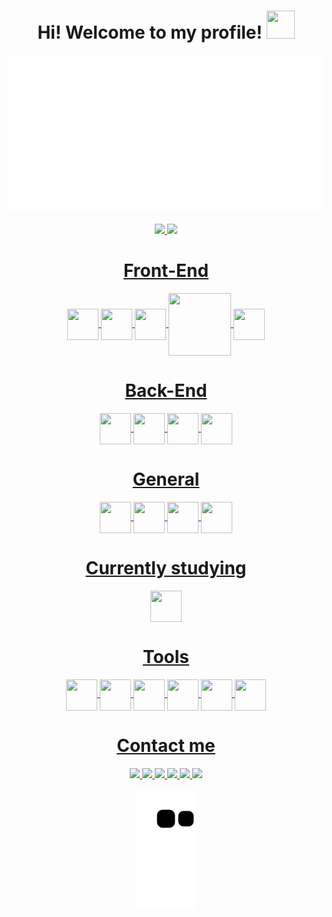 <!-- Main Title -->
<div align="center">
	<h1>Hi! Welcome to my profile! <img height="45" width="45" src="https://raw.githubusercontent.com/iampavangandhi/iampavangandhi/master/gifs/Hi.gif"></h1>
  <img src="Teste.svg" width="1000" height="250">
	<br>
	<br>
</div>

<!-- Stats -->
<div align="center">
  <a href="https://github.com/Erick-Pavani">
  <img height="180em" src="https://github-readme-stats.vercel.app/api?username=Erick-Pavani&show_icons=true&theme=tokyonight&include_all_commits=true&count_private=true" />
  <img height="180em" src="https://github-readme-stats.vercel.app/api/top-langs/?username=Erick-Pavani&layout=compact&langs_count=7&theme=tokyonight" />
</div>

<div align="center">
  
  <!--   Front-End -->
  <h1>Front-End</h1>
  <img align="center" height="50" width="50" src="https://cdn.jsdelivr.net/gh/devicons/devicon/icons/html5/html5-plain-wordmark.svg" />
  <img align="center" height="50" width="50" src="https://cdn.jsdelivr.net/gh/devicons/devicon/icons/css3/css3-original.svg" />
  <img align="center" height="50" width="50" src="https://cdn.jsdelivr.net/gh/devicons/devicon/icons/bootstrap/bootstrap-original-wordmark.svg" />       
  <img align="center" height="100" width="100" src="https://cdn.jsdelivr.net/gh/devicons/devicon/icons/tailwindcss/tailwindcss-original-wordmark.svg" />
  <img align="center" height="50" width="50" src="https://cdn.jsdelivr.net/gh/devicons/devicon/icons/javascript/javascript-plain.svg" />

  <!--   Back-End -->
  <h1>Back-End</h1>
  <img align="center" height="50" width="50" src="https://cdn.jsdelivr.net/gh/devicons/devicon/icons/python/python-original.svg" />
  <img align="center" height="50" width="50" src="https://cdn.jsdelivr.net/gh/devicons/devicon/icons/flask/flask-original-wordmark.svg" />
  <img align="center" height="50" width="50" src="https://cdn.jsdelivr.net/gh/devicons/devicon/icons/django/django-plain-wordmark.svg" />
  <img align="center" height="50" width="50" src="https://cdn.jsdelivr.net/gh/devicons/devicon/icons/mysql/mysql-original-wordmark.svg" />

  <!--   Gerais -->
  <h1>General</h1>
  <img align="center" height="50" width="50" src="https://cdn.jsdelivr.net/gh/devicons/devicon/icons/git/git-plain-wordmark.svg" />
  <img align="center" height="50" width="50" src="https://cdn.jsdelivr.net/gh/devicons/devicon/icons/github/github-original-wordmark.svg" />
  <img align="center" height="50" width="50" src="https://cdn.jsdelivr.net/gh/devicons/devicon/icons/vscode/vscode-original-wordmark.svg" />
  <img align="center" height="50" width="50" src="https://cdn.jsdelivr.net/gh/devicons/devicon/icons/selenium/selenium-original.svg" />

  <!--   Estudando -->
  <h1>Currently studying</h1>
  <img align="center" height="50" width="50" src="https://cdn.jsdelivr.net/gh/devicons/devicon/icons/react/react-original-wordmark.svg" />
  
  <!--   Ferramentas -->
  <h1>Tools</h1>
  <img align="center" height="50" width="50" src="https://cdn.jsdelivr.net/gh/devicons/devicon/icons/jupyter/jupyter-original-wordmark.svg" />
  <img align="center" height="50" width="50" src="https://cdn.jsdelivr.net/gh/devicons/devicon/icons/anaconda/anaconda-original-wordmark.svg" />
  <img align="center" height="50" width="50" src="https://cdn.jsdelivr.net/gh/devicons/devicon/icons/google/google-original-wordmark.svg" />
  <img align="center" height="50" width="50" src="https://cdn.jsdelivr.net/gh/devicons/devicon/icons/chrome/chrome-original-wordmark.svg" />
  <img align="center" height="50" width="50" src="https://cdn.jsdelivr.net/gh/devicons/devicon/icons/codepen/codepen-original-wordmark.svg" />
  <img align="center" height="50" width="50" src="https://cdn.jsdelivr.net/gh/devicons/devicon/icons/pycharm/pycharm-original-wordmark.svg" />        
  
  <!--   Links para contato -->
  <h1>Contact me</h1>
  <!--   Facebook -->
  <a href="https://www.facebook.com/erick.pavani" target="_blank">
    <img src="https://img.shields.io/badge/Facebook-1877F2?style=for-the-badge&logo=facebook&logoColor=white">
  </a>
  <!--   Instagram -->
  <a href="https://www.instagram.com/erick_pss" target="_blank">
    <img src="https://img.shields.io/badge/Instagram-E4405F?style=for-the-badge&logo=instagram&logoColor=white">
  </a>
  <!--   Twitter -->
  <a href="https://twitter.com/erick_pavani" target="_blank">
    <img src="https://img.shields.io/badge/Twitter-1DA1F2?style=for-the-badge&logo=twitter&logoColor=white">
  </a>
  <!--   Youtube -->
  <a href="https://www.youtube.com/channel/UC8GxBzTm2bfg1cqmz8ZEqUw" target="_blank">
    <img src="https://img.shields.io/badge/YouTube-FF0000?style=for-the-badge&logo=youtube&logoColor=white">
  </a>
  <!--   Email -->
  <a href="mailto:erickspavanii@gmail.com">
    <img src="https://img.shields.io/badge/-Gmail-%23333?style=for-the-badge&logo=gmail&logoColor=white">
  </a>
  <!--   Linkedin -->
  <a href="https://www.linkedin.com/in/erick-sylvestrin-pavani-84a018230/" target="_blank">
    <img src="https://img.shields.io/badge/LinkedIn-0077B5?style=for-the-badge&logo=linkedin&logoColor=white">
  </a>

  <!--   Cobrinha dos commits -->
  ![Snake animation](https://github.com/Erick-Pavani/Erick-Pavani/blob/output/github-contribution-grid-snake.svg)

</div>
